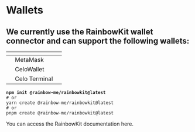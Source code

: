 # Wallets

## We currently use the RainbowKit wallet connector and can support the following wallets:

<table data-view="cards"><thead><tr><th></th><th></th><th></th></tr></thead><tbody><tr><td></td><td>MetaMask</td><td></td></tr><tr><td></td><td>CeloWallet</td><td></td></tr><tr><td></td><td>Celo Terminal</td><td></td></tr></tbody></table>

<pre><code><strong>npm init @rainbow-me/rainbowkit@latest
</strong># or
yarn create @rainbow-me/rainbowkit@latest
# or
pnpm create @rainbow-me/rainbowkit@latest</code></pre>

You can access the RainbowKit documentation here.
